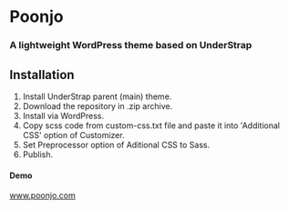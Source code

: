 # Poonjo
### A lightweight WordPress theme based on UnderStrap

## Installation
1. Install UnderStrap parent (main) theme.
2. Download the repository in .zip archive.
3. Install via WordPress.
4. Copy scss code from custom-css.txt file and paste it into 'Additional CSS' option of Customizer.
5. Set Preprocessor option of Aditional CSS to Sass.
6. Publish.

#### Demo
www.poonjo.com
